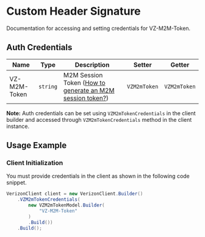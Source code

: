 
# Custom Header Signature



Documentation for accessing and setting credentials for VZ-M2M-Token.

## Auth Credentials

| Name | Type | Description | Setter | Getter |
|  --- | --- | --- | --- | --- |
| VZ-M2M-Token | `string` | M2M Session Token ([How to generate an M2M session token?]($e/Session%20Management/StartConnectivityManagementSession)) | `VZM2mToken` | `VZM2mToken` |



**Note:** Auth credentials can be set using `VZM2mTokenCredentials` in the client builder and accessed through `VZM2mTokenCredentials` method in the client instance.

## Usage Example

### Client Initialization

You must provide credentials in the client as shown in the following code snippet.

```csharp
VerizonClient client = new VerizonClient.Builder()
    .VZM2mTokenCredentials(
        new VZM2mTokenModel.Builder(
            "VZ-M2M-Token"
        )
        .Build())
    .Build();
```


